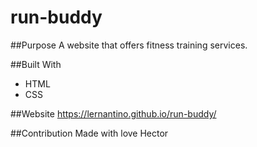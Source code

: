 # run-buddy

##Purpose
A website that offers fitness training services.

##Built With
* HTML
* CSS

##Website
https://lernantino.github.io/run-buddy/

##Contribution
Made with love Hector 
